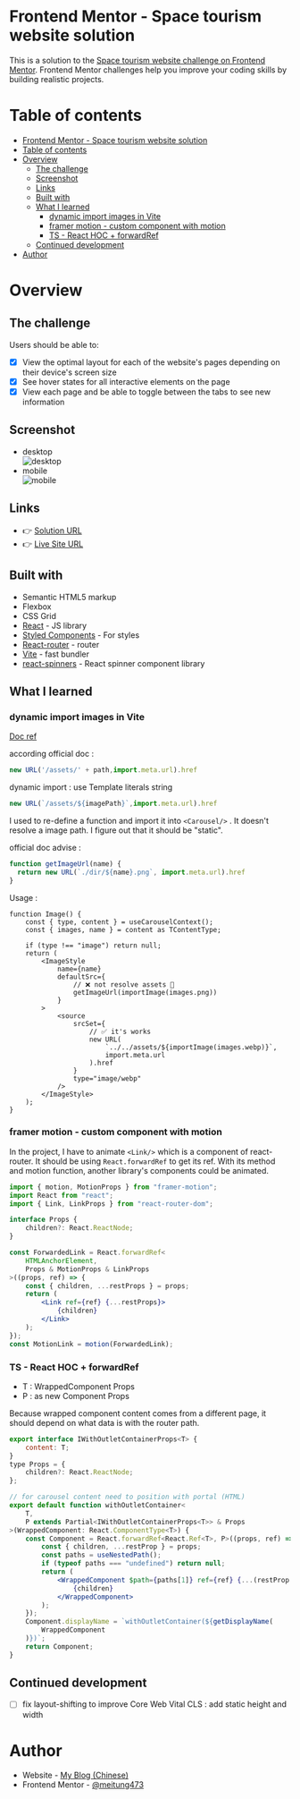 # Frontend Mentor - Space tourism website solution

This is a solution to the [Space tourism website challenge on Frontend Mentor](https://www.frontendmentor.io/challenges/space-tourism-multipage-website-gRWj1URZ3). Frontend Mentor challenges help you improve your coding skills by building realistic projects. 

# Table of contents

- [Frontend Mentor - Space tourism website solution](#frontend-mentor---space-tourism-website-solution)
- [Table of contents](#table-of-contents)
- [Overview](#overview)
  - [The challenge](#the-challenge)
  - [Screenshot](#screenshot)
  - [Links](#links)
  - [Built with](#built-with)
  - [What I learned](#what-i-learned)
    - [dynamic import images in Vite](#dynamic-import-images-in-vite)
    - [framer motion  - custom component with motion](#framer-motion----custom-component-with-motion)
    - [TS - React HOC + forwardRef](#ts---react-hoc--forwardref)
  - [Continued development](#continued-development)
- [Author](#author)

# Overview
## The challenge
Users should be able to:

- [X]  View the optimal layout for each of the website's pages depending on their device's screen size
- [X]  See hover states for all interactive elements on the page
- [X]  View each page and be able to toggle between the tabs to see new information

## Screenshot
- desktop  
![desktop](./images/desktop.jpeg)
- mobile  
![mobile](./images/mobile.jpeg)

## Links

- 👉 [Solution URL](https://www.frontendmentor.io/solutions/react-reactrouter-typescript-styledcomponents-spa-website-LWIPP_xMq5)
- 👉 [Live Site URL](https://meitung473.github.io/space-tourism-website/home)

## Built with

- Semantic HTML5 markup
- Flexbox
- CSS Grid
- [React](https://reactjs.org/) - JS library
- [Styled Components](https://styled-components.com/) - For styles
- [React-router]() - router
- [Vite]() - fast bundler
- [react-spinners]() - React spinner component library


## What I learned
### dynamic import images in Vite
[Doc ref](https://vitejs.dev/guide/assets.html#new-url-url-import-meta-url)

according official doc : 
```js
new URL('/assets/' + path,import.meta.url).href
```

dynamic import : use Template literals string
```js
new URL(`/assets/${imagePath}`,import.meta.url).href
```  

I used to re-define a function and import it into `<Carousel/>` .
It doesn't resolve a image path. I figure out that it should be "static".  

official doc advise : 
```js
function getImageUrl(name) {
  return new URL(`./dir/${name}.png`, import.meta.url).href
}
```
Usage : 
```tsx
function Image() {
    const { type, content } = useCarouselContext();
    const { images, name } = content as TContentType;

    if (type !== "image") return null;
    return (
        <ImageStyle
            name={name}
            defaultSrc={
                // ❌ not resolve assets 🥺
                getImageUrl(importImage(images.png))
            }
        >
            <source
                srcSet={
                    // ✅ it's works
                    new URL(
                        `../../assets/${importImage(images.webp)}`,
                        import.meta.url
                    ).href
                }
                type="image/webp"
            />
        </ImageStyle>
    );
}
```

### framer motion  - custom component with motion
In the project, I have to animate `<Link/>` which is a component of react-router. It should be using `React.forwardRef` to get its ref. With its method and motion function, another library's components could be animated.  

```jsx
import { motion, MotionProps } from "framer-motion";
import React from "react";
import { Link, LinkProps } from "react-router-dom";

interface Props {
    children?: React.ReactNode;
}

const ForwardedLink = React.forwardRef<
    HTMLAnchorElement,
    Props & MotionProps & LinkProps
>((props, ref) => {
    const { children, ...restProps } = props;
    return (
        <Link ref={ref} {...restProps}>
            {children}
        </Link>
    );
});
const MotionLink = motion(ForwardedLink);
```

### TS - React HOC + forwardRef
- T : WrappedComponent Props
- P : as new Component Props

Because wrapped component content comes from a different page, it should depend on what data is with the router path.  

```jsx
export interface IWithOutletContainerProps<T> {
    content: T;
}
type Props = {
    children?: React.ReactNode;
};

// for carousel content need to position with portal (HTML)
export default function withOutletContainer<
    T,
    P extends Partial<IWithOutletContainerProps<T>> & Props
>(WrappedComponent: React.ComponentType<T>) {
    const Component = React.forwardRef<React.Ref<T>, P>((props, ref) => {
        const { children, ...restProp } = props;
        const paths = useNestedPath();
        if (typeof paths === "undefined") return null;
        return (
            <WrappedComponent $path={paths[1]} ref={ref} {...(restProp as T)}>
                {children}
            </WrappedComponent>
        );
    });
    Component.displayName = `withOutletContainer(${getDisplayName(
        WrappedComponent
    )})`;
    return Component;
}
```

## Continued development
- [ ] fix layout-shifting to improve Core Web Vital CLS  : add static height and width

# Author

- Website - [My Blog (Chinese)](https://blog.rosa.tw)
- Frontend Mentor - [@meitung473](https://www.frontendmentor.io/profile/yourusername)


